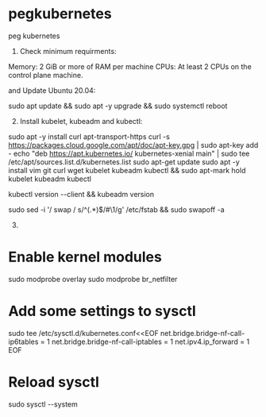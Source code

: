 # pegkubernetes
peg kubernetes

1. Check minimum requirments:

Memory: 2 GiB or more of RAM per machine
CPUs: At least 2 CPUs on the control plane machine.

and Update Ubuntu 20.04:

sudo apt update && sudo apt -y upgrade && sudo systemctl reboot

2. Install kubelet, kubeadm and kubectl:

sudo apt -y install curl apt-transport-https
curl -s https://packages.cloud.google.com/apt/doc/apt-key.gpg | sudo apt-key add -
echo "deb https://apt.kubernetes.io/ kubernetes-xenial main" | sudo tee /etc/apt/sources.list.d/kubernetes.list
sudo apt-get update 
sudo apt -y install vim git curl wget kubelet kubeadm kubectl && sudo apt-mark hold kubelet kubeadm kubectl

kubectl version --client && kubeadm version

sudo sed -i '/ swap / s/^\(.*\)$/#\1/g' /etc/fstab && sudo swapoff -a


3.
# Enable kernel modules
sudo modprobe overlay
sudo modprobe br_netfilter

# Add some settings to sysctl
sudo tee /etc/sysctl.d/kubernetes.conf<<EOF
net.bridge.bridge-nf-call-ip6tables = 1
net.bridge.bridge-nf-call-iptables = 1
net.ipv4.ip_forward = 1
EOF

# Reload sysctl
sudo sysctl --system
                                            
                                            
